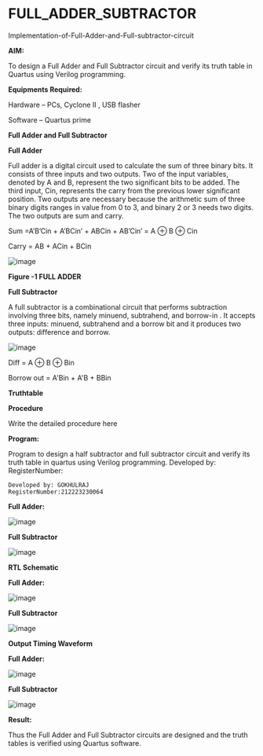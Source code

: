 # FULL_ADDER_SUBTRACTOR

Implementation-of-Full-Adder-and-Full-subtractor-circuit

**AIM:**

To design a Full Adder and Full Subtractor circuit and verify its truth table in Quartus using Verilog programming.

**Equipments Required:**

Hardware – PCs, Cyclone II , USB flasher

Software – Quartus prime

**Full Adder and Full Subtractor**

**Full Adder**

Full adder is a digital circuit used to calculate the sum of three binary bits. It consists of three inputs and two outputs. Two of the input variables, denoted by A and B, represent the two significant bits to be added. The third input, Cin, represents the carry from the previous lower significant position. Two outputs are necessary because the arithmetic sum of three binary digits ranges in value from 0 to 3, and binary 2 or 3 needs two digits. The two outputs are sum and carry.

Sum =A’B’Cin + A’BCin’ + ABCin + AB’Cin’ = A ⊕ B ⊕ Cin 

Carry = AB + ACin + BCin

![image](https://github.com/naavaneetha/FULL_ADDER_SUBTRACTOR/assets/154305477/0f30ba51-5ffb-4198-845f-18e054f675e7)

**Figure -1 FULL ADDER**

**Full Subtractor**

A full subtractor is a combinational circuit that performs subtraction involving three bits, namely minuend, subtrahend, and borrow-in . It accepts three inputs: minuend, subtrahend and a borrow bit and it produces two outputs: difference and borrow.

![image](https://github.com/naavaneetha/FULL_ADDER_SUBTRACTOR/assets/154305477/02b24f51-ab51-4304-9ad6-7b81ffc1ead5)

Diff = A ⊕ B ⊕ Bin 

Borrow out = A'Bin + A'B + BBin

**Truthtable**

**Procedure**

Write the detailed procedure here

**Program:**

Program to design a half subtractor and full subtractor circuit and verify its truth table in quartus using Verilog programming. Developed by: RegisterNumber:
```
Developed by: GOKHULRAJ
RegisterNumber:212223230064
```

**Full Adder:**

![image](https://github.com/Gokhulraj2005/FULL_ADDER_SUBTRACTOR/assets/138849253/a297a7e6-cf3f-44dc-b3a6-26e15d2eac4e)



**Full Subtractor**

![image](https://github.com/Gokhulraj2005/FULL_ADDER_SUBTRACTOR/assets/138849253/5c08e4b6-2ccb-4e62-91a2-384b29e10520)



**RTL Schematic**

**Full Adder:**

![image](https://github.com/Gokhulraj2005/FULL_ADDER_SUBTRACTOR/assets/138849253/5f9c5c4e-14f9-47ad-aa97-825298eb9f4c)

**Full Subtractor**

![image](https://github.com/Gokhulraj2005/FULL_ADDER_SUBTRACTOR/assets/138849253/f5c1c7b6-c5ea-451a-b946-6b0c4b0c3b3c)

**Output Timing Waveform**

**Full Adder:**

![image](https://github.com/Gokhulraj2005/FULL_ADDER_SUBTRACTOR/assets/138849253/44b12040-5bc1-41c7-ad1c-aec71a2ea415)


**Full Subtractor**

![image](https://github.com/Gokhulraj2005/FULL_ADDER_SUBTRACTOR/assets/138849253/668079eb-68f5-49af-8c09-23fbbcc8d30e)

**Result:**

Thus the Full Adder and Full Subtractor circuits are designed and the truth tables is verified using Quartus software.



